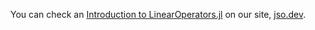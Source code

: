 You can check an [Introduction to LinearOperators.jl](https://jso.dev/tutorials/introduction-to-linear-operators/) on our site, [jso.dev](https://jso.dev/).
